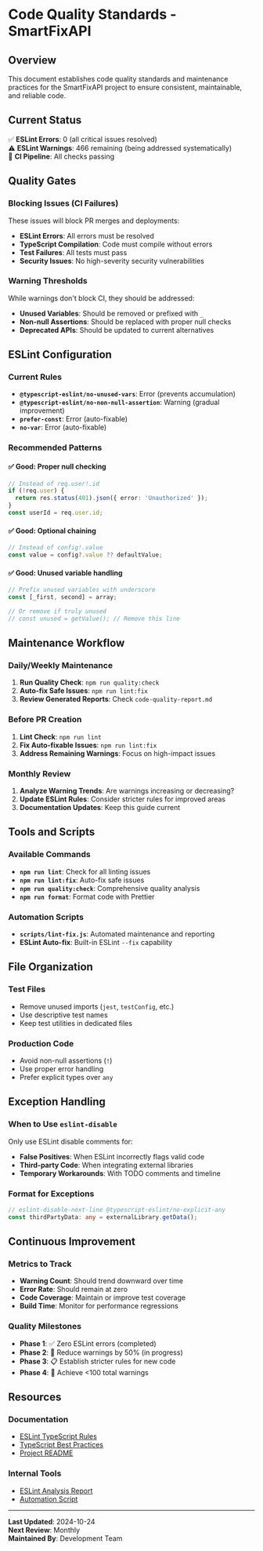 # Code Quality Standards - SmartFixAPI

## Overview

This document establishes code quality standards and maintenance practices for the SmartFixAPI project to ensure consistent, maintainable, and reliable code.

## Current Status

✅ **ESLint Errors**: 0 (all critical issues resolved)  
⚠️ **ESLint Warnings**: 466 remaining (being addressed systematically)  
🎯 **CI Pipeline**: All checks passing  

## Quality Gates

### Blocking Issues (CI Failures)
These issues will block PR merges and deployments:

- **ESLint Errors**: All errors must be resolved
- **TypeScript Compilation**: Code must compile without errors
- **Test Failures**: All tests must pass
- **Security Issues**: No high-severity security vulnerabilities

### Warning Thresholds
While warnings don't block CI, they should be addressed:

- **Unused Variables**: Should be removed or prefixed with `_`
- **Non-null Assertions**: Should be replaced with proper null checks
- **Deprecated APIs**: Should be updated to current alternatives

## ESLint Configuration

### Current Rules
- **`@typescript-eslint/no-unused-vars`**: Error (prevents accumulation)
- **`@typescript-eslint/no-non-null-assertion`**: Warning (gradual improvement)
- **`prefer-const`**: Error (auto-fixable)
- **`no-var`**: Error (auto-fixable)

### Recommended Patterns

#### ✅ Good: Proper null checking
```typescript
// Instead of req.user!.id
if (!req.user) {
  return res.status(401).json({ error: 'Unauthorized' });
}
const userId = req.user.id;
```

#### ✅ Good: Optional chaining
```typescript
// Instead of config!.value
const value = config?.value ?? defaultValue;
```

#### ✅ Good: Unused variable handling
```typescript
// Prefix unused variables with underscore
const [_first, second] = array;

// Or remove if truly unused
// const unused = getValue(); // Remove this line
```

## Maintenance Workflow

### Daily/Weekly Maintenance
1. **Run Quality Check**: `npm run quality:check`
2. **Auto-fix Safe Issues**: `npm run lint:fix`
3. **Review Generated Reports**: Check `code-quality-report.md`

### Before PR Creation
1. **Lint Check**: `npm run lint`
2. **Fix Auto-fixable Issues**: `npm run lint:fix`
3. **Address Remaining Warnings**: Focus on high-impact issues

### Monthly Review
1. **Analyze Warning Trends**: Are warnings increasing or decreasing?
2. **Update ESLint Rules**: Consider stricter rules for improved areas
3. **Documentation Updates**: Keep this guide current

## Tools and Scripts

### Available Commands
- **`npm run lint`**: Check for all linting issues
- **`npm run lint:fix`**: Auto-fix safe issues
- **`npm run quality:check`**: Comprehensive quality analysis
- **`npm run format`**: Format code with Prettier

### Automation Scripts
- **`scripts/lint-fix.js`**: Automated maintenance and reporting
- **ESLint Auto-fix**: Built-in ESLint `--fix` capability

## File Organization

### Test Files
- Remove unused imports (`jest`, `testConfig`, etc.)
- Use descriptive test names
- Keep test utilities in dedicated files

### Production Code
- Avoid non-null assertions (`!`)
- Use proper error handling
- Prefer explicit types over `any`

## Exception Handling

### When to Use `eslint-disable`
Only use ESLint disable comments for:
- **False Positives**: When ESLint incorrectly flags valid code
- **Third-party Code**: When integrating external libraries
- **Temporary Workarounds**: With TODO comments and timeline

### Format for Exceptions
```typescript
// eslint-disable-next-line @typescript-eslint/no-explicit-any
const thirdPartyData: any = externalLibrary.getData();
```

## Continuous Improvement

### Metrics to Track
- **Warning Count**: Should trend downward over time
- **Error Rate**: Should remain at zero
- **Code Coverage**: Maintain or improve test coverage
- **Build Time**: Monitor for performance regressions

### Quality Milestones
- **Phase 1**: ✅ Zero ESLint errors (completed)
- **Phase 2**: 🔄 Reduce warnings by 50% (in progress)
- **Phase 3**: 📋 Establish stricter rules for new code
- **Phase 4**: 🎯 Achieve <100 total warnings

## Resources

### Documentation
- [ESLint TypeScript Rules](https://typescript-eslint.io/rules/)
- [TypeScript Best Practices](https://typescript-eslint.io/docs/)
- [Project README](../README.md)

### Internal Tools
- [ESLint Analysis Report](../eslint-analysis-report.md)
- [Automation Script](../scripts/lint-fix.js)

---

**Last Updated**: 2024-10-24  
**Next Review**: Monthly  
**Maintained By**: Development Team

